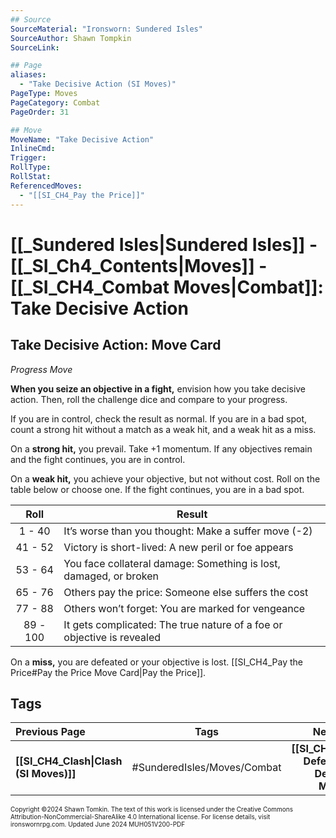 ```yaml
---
## Source
SourceMaterial: "Ironsworn: Sundered Isles"
SourceAuthor: Shawn Tompkin
SourceLink: 

## Page
aliases: 
  - "Take Decisive Action (SI Moves)"
PageType: Moves
PageCategory: Combat
PageOrder: 31

## Move
MoveName: "Take Decisive Action"
InlineCmd: 
Trigger: 
RollType: 
RollStat: 
ReferencedMoves:
  - "[[SI_CH4_Pay the Price]]"
---
```

# [[_Sundered Isles|Sundered Isles]] - [[_SI_Ch4_Contents|Moves]] - [[_SI_CH4_Combat Moves|Combat]]: Take Decisive Action
## Take Decisive Action: Move Card
_Progress Move_

**When you seize an objective in a fight,** envision how you take decisive action. Then, roll the challenge dice and compare to your progress.

If you are in control, check the result as normal. If you are in a bad spot, count a strong hit without a match as a weak hit, and a weak hit as a miss.

On a **strong hit,** you prevail. Take +1 momentum. If any objectives remain and the fight continues, you are in control.

On a **weak hit,** you achieve your objective, but not without cost. Roll on the table below or choose one. If the fight continues, you are in a bad spot.

| Roll | Result |
| :---: | --- |
| 1 - 40 | It’s worse than you thought: Make a suffer move (-2) |
| 41 - 52 | Victory is short-lived: A new peril or foe appears |
| 53 - 64 | You face collateral damage: Something is lost, damaged, or broken |
| 65 - 76 | Others pay the price: Someone else suffers the cost |
| 77 - 88 | Others won’t forget: You are marked for vengeance |
| 89 - 100 | It gets complicated: The true nature of a foe or objective is revealed

On a **miss,** you are defeated or your objective is lost. [[SI_CH4_Pay the Price#Pay the Price Move Card|Pay the Price]].

## Tags

| Previous Page | Tags | Next Page |
| :--- | :---: | ---: |
| **[[SI_CH4_Clash\|Clash (SI Moves)]]** | #SunderedIsles/Moves/Combat | **[[SI_CH4_Face Defeat\|Face Defeat (SI Moves)]]** |

<font size=-2>Copyright ©2024 Shawn Tomkin. The text of this work is licensed under the Creative Commons Attribution-NonCommercial-ShareAlike 4.0 International license. For license details, visit ironswornrpg.com. Updated June 2024 MUH051V200-PDF</font>